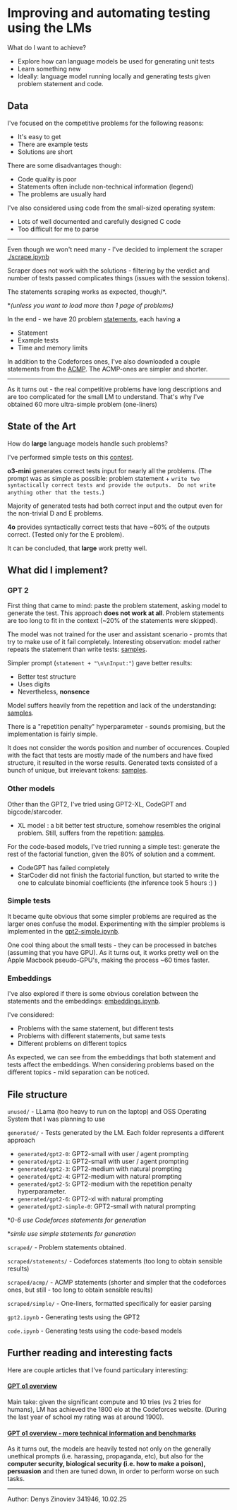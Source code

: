 # Improving and automating testing using the LMs 

What do I want to achieve?
- Explore how can language models be used for generating unit tests
- Learn something new
- Ideally: language model running locally and generating tests given problem statement and code. 


## Data

I've focused on the competitive problems for the following reasons:
  - It's easy to get
  - There are example tests
  - Solutions are short

There are some disadvantages though:
  - Code quality is poor
  - Statements often include non-technical information (legend)
  - The problems are usually hard

I've also considered using code from the small-sized operating system: 
  - Lots of well documented and carefully designed C code
  - Too difficult for me to parse

---

Even though we won't need many - I've decided to implement the scraper [./scrape.ipynb](./scrape.ipynb)

Scraper does not work with the solutions - filtering by the verdict and number of tests passed complicates things (issues with the session tokens). 

The statements scraping works as expected, though/*. 

\**(unless you want to load more than 1 page of problems)*

In the end - we have 20 problem [statements](./scraped/statements/), each having a
  - Statement
  - Example tests
  - Time and memory limits

In addition to the Codeforces ones, I've also downloaded a couple statements from the [ACMP](acmp.ru). 
The ACMP-ones are simpler and shorter.

--- 

As it turns out - the real competitive problems have long descriptions and are too complicated for the small LM
to understand. That's why I've obtained 60 more ultra-simple problem (one-liners)

## State of the Art

How do **large** language models handle such problems?

I've performed simple tests on this [contest](https://codeforces.com/contest/2065).


**o3-mini** generates correct tests input for nearly all the problems. (The prompt was as simple as possible: problem statement + ```write two syntactically correct tests and provide the outputs. 
Do not write anything other that the tests.```)

Majority of generated tests had both correct input and the output even for the non-trivial D and E problems.

**4o** provides syntactically correct tests that have ~60% of the outputs correct. 
(Tested only for the E problem).

It can be concluded, that **large** work pretty well.


## What did I implement?


### GPT 2

First thing that came to mind: paste the problem statement, asking model to generate the test. 
This approach **does not work at all**. Problem statements are too long to fit in the context (~20% of the statements were skipped). 

The model was not trained for the
user and assistant scenario - promts that try to make use of it fail completely. Interesting observation: model rather repeats the statement than write tests: [samples](./generated/gpt2-1/).

Simpler prompt (`statement + "\n\nInput:"`) gave better results:
  - Better test structure
  - Uses digits
  - Nevertheless, **nonsence**

Model suffers heavily from the repetition and lack of the understanding: [samples](./generated/gpt2-4/).

There is a "repetition penalty" hyperparameter - sounds promising, but the implementation is fairly simple.

It does not consider the words position and number of occurences. Coupled with the fact that tests are mostly made of the numbers and have fixed structure, it resulted in the worse results. Generated texts consisted of a bunch of unique, but irrelevant tokens: [samples](./generated/gpt2-5/).

### Other models

Other than the GPT2, I've tried using GPT2-XL, CodeGPT and bigcode/starcoder. 

- XL model : a bit better test structure, somehow resembles the original problem. Still, suffers from the 
  repetition: [samples](./generated/gpt2-6/).

For the code-based models, I've tried running a simple test: generate the rest of the factorial function,
given the 80% of solution and a comment.

- CodeGPT has failed completely
- StarCoder did not finish the factorial function, but started to write the one to calculate binomial coefficients (the inference took 5 hours :) )

### Simple tests

It became quite obvious that some simpler problems are required as the larger ones confuse the model.
Experimenting with the simpler problems is implemented in the [gpt2-simple.ipynb](./gpt2-simple.ipynb).

One cool thing about the small tests - they can be processed in batches (assuming that you have GPU). 
As it turns out, it works pretty well on the Apple Macbook pseudo-GPU's, making the process ~60 times faster.

### Embeddings

I've also explored if there is some obvious corelation between the statements and the embeddings: 
[embeddings.ipynb](./embeddings.ipynb).

I've considered:
  - Problems with the same statement, but different tests
  - Problems with different statements, but same tests
  - Different problems on different topics

As expected, we can see from the embeddings that both statement and tests affect the embeddings. 
When considering problems based on the different topics - mild separation can be noticed. 

## File structure

`unused/` - LLama (too heavy to run on the laptop) and OSS Operating System that I was planning to use

`generated/` - Tests generated by the LM. Each folder represents a different approach
  - `generated/gpt2-0`: GPT2-small with user / agent prompting
  - `generated/gpt2-1`: GPT2-small with user / agent prompting
  - `generated/gpt2-3`: GPT2-medium with natural prompting
  - `generated/gpt2-4`: GPT2-medium with natural prompting
  - `generated/gpt2-5`: GPT2-medium with the repetition penalty hyperparameter.
  - `generated/gpt2-6`: GPT2-xl with natural prompting
  - `generated/gpt2-simple-0`: GPT2-small with natural prompting

\**0-6 use Codeforces statements for generation*

\**simle use simple statements for generation*

`scraped/` - Problem statements obtained.

`scraped/statements/` - Codeforces statements (too long to obtain sensible results)

`scraped/acmp/` - ACMP statements (shorter and simpler that the codeforces ones, but still - too long to obtain sensible results)

`scraped/simple/` - One-liners, formatted specifically for easier parsing

`gpt2.ipynb` - Generating tests using the GPT2

`code.ipynb` - Generating tests using the code-based models

## Further reading and interesting facts

Here are couple articles that I've found particulary interesting:

#### [**GPT o1 overview**](https://openai.com/index/learning-to-reason-with-llms/)
 Main take: given the significant compute and 10 tries 
(vs 2 tries for humans), LM has achieved the 1800 elo at the Codeforces website.
(During the last year of school my rating was at around 1900).


#### [**GPT o1 overview - more technical information and benchmarks**](https://cdn.openai.com/o1-system-card.pdf#page=16)
As it turns out, the models are heavily tested not only on the generally 
unethical prompts (i.e. harassing, propaganda, etc), 
but also for the **computer security, biological security (i.e. how to make a poison), persuasion** and then are tuned down, in order to perform worse on such tasks.

---
Author: Denys Zinoviev 341946, 10.02.25
